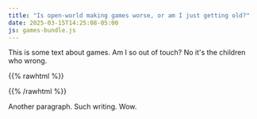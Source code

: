 ```yaml
---
title: "Is open-world making games worse, or am I just getting old?"
date: 2025-03-15T14:25:08-05:00
js: games-bundle.js
---
```


This is some text about games. Am I so out of touch? No it's the children who wrong.

{{% rawhtml %}}
<div id="graph-root"></div>
{{% /rawhtml %}}

Another paragraph. Such writing. Wow.
